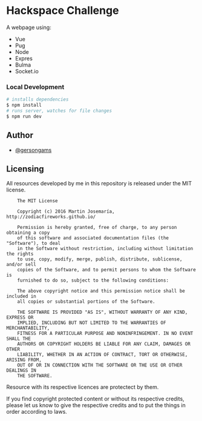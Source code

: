 # Hackspace Challenge

A webpage using:
- Vue
- Pug
- Node
- Expres
- Bulma
- Socket.io

### Local Development

```bash
# installs dependencies
$ npm install
# runs server, watches for file changes
$ npm run dev 
```
## Author

* [@gersongams](https://github.com/gersongams)

## Licensing

All resources developed by me in this repository is released under the MIT license.

```text
    The MIT License

    Copyright (c) 2016 Martin Josemaría, http://zodiacfireworks.github.io/

    Permission is hereby granted, free of charge, to any person obtaining a copy
    of this software and associated documentation files (the "Software"), to deal
    in the Software without restriction, including without limitation the rights
    to use, copy, modify, merge, publish, distribute, sublicense, and/or sell
    copies of the Software, and to permit persons to whom the Software is
    furnished to do so, subject to the following conditions:

    The above copyright notice and this permission notice shall be included in
    all copies or substantial portions of the Software.

    THE SOFTWARE IS PROVIDED "AS IS", WITHOUT WARRANTY OF ANY KIND, EXPRESS OR
    IMPLIED, INCLUDING BUT NOT LIMITED TO THE WARRANTIES OF MERCHANTABILITY,
    FITNESS FOR A PARTICULAR PURPOSE AND NONINFRINGEMENT. IN NO EVENT SHALL THE
    AUTHORS OR COPYRIGHT HOLDERS BE LIABLE FOR ANY CLAIM, DAMAGES OR OTHER
    LIABILITY, WHETHER IN AN ACTION OF CONTRACT, TORT OR OTHERWISE, ARISING FROM,
    OUT OF OR IN CONNECTION WITH THE SOFTWARE OR THE USE OR OTHER DEALINGS IN
    THE SOFTWARE.
```

Resource with its respective licences are protectect by them.

If you find copyright protected content or without its respective credits,
please let us know to give the respective credits and to put the things in
order according to laws.